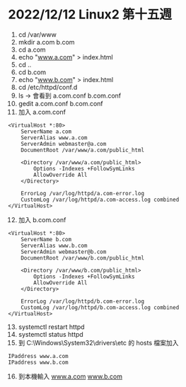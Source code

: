 # 2022/12/12 Linux2 第十五週

1. cd /var/www
2. mkdir a.com b.com
3. cd a.com
4. echo "www.a.com" > index.html
5. cd ..
6. cd b.com
7. echo "www.b.com" > index.html
8. cd /etc/httpd/conf.d
9. ls -> 會看到 a.com.conf b.com.conf
10. gedit a.com.conf b.com.conf
11. 加入 a.com.conf
```
<VirtualHost *:80>
    ServerName a.com
    ServerAlias www.a.com
    ServerAdmin webmaster@a.com
    DocumentRoot /var/www/a.com/public_html

    <Directory /var/www/a.com/public_html>
        Options -Indexes +FollowSymLinks
        AllowOverride All
    </Directory>

    ErrorLog /var/log/httpd/a.com-error.log
    CustomLog /var/log/httpd/a.com-access.log combined
</VirtualHost>
```

12. 加入 b.com.conf
```
<VirtualHost *:80>
    ServerName b.com
    ServerAlias www.b.com
    ServerAdmin webmaster@b.com
    DocumentRoot /var/www/b.com/public_html

    <Directory /var/www/b.com/public_html>
        Options -Indexes +FollowSymLinks
        AllowOverride All
    </Directory>

    ErrorLog /var/log/httpd/b.com-error.log
    CustomLog /var/log/httpd/b.com-access.log combined
</VirtualHost>
```

13. systemctl restart httpd
14. systemctl status httpd
15. 到 C:\Windows\System32\drivers\etc 的 hosts 檔案加入
```
IPaddress www.a.com
IPaddress www.b.com
```
16. 到本機輸入 www.a.com www.b.com